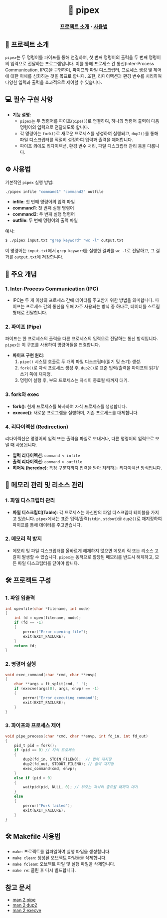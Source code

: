 <h1 align="center">
	🪈 pipex
</h1>

<h3 align="center">
	<a href="#-about-the-project">프로젝트 소개</a>
	<span> · </span>
	<a href="#%EF%B8%8F-usage">사용법</a>
</h3>

## 📘 프로젝트 소개

`pipex`는 두 명령어를 파이프를 통해 연결하여, 첫 번째 명령어의 출력을 두 번째 명령어의 입력으로 전달하는 프로그램입니다. 이를 통해 프로세스 간 통신(Inter-Process Communication, IPC)을 구현하며, 파이프와 파일 디스크립터, 프로세스 생성 및 제어에 대한 이해를 심화하는 것을 목표로 합니다. 또한, 리다이렉션과 환경 변수를 처리하여 다양한 입력과 출력을 효과적으로 제어할 수 있습니다.


## 💻 필수 구현 사항

- **기능 설명**:
  - `pipex`는 두 명령어를 파이프(`pipe()`)로 연결하여, 하나의 명령어 출력이 다음 명령어의 입력으로 전달되도록 합니다.
  - 각 명령어는 `fork()`로 새로운 프로세스를 생성하여 실행되고, `dup2()`를 통해 파일 디스크립터를 적절히 설정하여 입력과 출력을 제어합니다.
  - 파이프 외에도 리다이렉션, 환경 변수 처리, 파일 디스크립터 관리 등을 다룹니다.


## ⚙️ 사용법

기본적인 `pipex` 실행 방법:

```bash
./pipex infile "command1" "command2" outfile
```

- **infile**: 첫 번째 명령어의 입력 파일
- **command1**: 첫 번째 실행 명령어
- **command2**: 두 번째 실행 명령어
- **outfile**: 두 번째 명령어의 출력 파일

예시:

```bash
$ ./pipex input.txt "grep keyword" "wc -l" output.txt
```

이 명령어는 `input.txt`에서 `grep keyword`를 실행한 결과를 `wc -l`로 전달하고, 그 결과를 `output.txt`에 저장합니다.


## 📂 주요 개념

### 1. **Inter-Process Communication (IPC)**

- IPC는 두 개 이상의 프로세스 간에 데이터를 주고받기 위한 방법을 의미합니다. 파이프는 프로세스 간의 통신을 위해 자주 사용되는 방식 중 하나로, 데이터를 스트림 형태로 전달합니다.

### 2. **파이프 (Pipe)**

파이프는 한 프로세스의 출력을 다른 프로세스의 입력으로 전달하는 통신 방식입니다. `pipex`는 이 구조를 사용하여 명령어들을 연결합니다.

- **파이프 구현 원리**:
  1. `pipe()` 시스템 호출로 두 개의 파일 디스크립터(읽기 및 쓰기) 생성.
  2. `fork()`로 자식 프로세스 생성 후, `dup2()`로 표준 입력/출력을 파이프의 읽기/쓰기 쪽에 재지정.
  3. 명령어 실행 후, 부모 프로세스는 자식이 종료될 때까지 대기.

### 3. **fork와 exec**

- **fork()**: 현재 프로세스를 복사하여 자식 프로세스를 생성합니다.
- **execve()**: 새로운 프로그램을 실행하며, 기존 프로세스를 대체합니다.

### 4. **리다이렉션 (Redirection)**

리다이렉션은 명령어의 입력 또는 출력을 파일로 보내거나, 다른 명령어의 입력으로 보낼 때 사용됩니다.

- **입력 리다이렉션**: `command < infile`
- **출력 리다이렉션**: `command > outfile`
- **히어독 (heredoc)**: 특정 구분자까지 입력을 받아 처리하는 리다이렉션 방식입니다.


## 🧠 메모리 관리 및 리소스 관리

### 1. **파일 디스크립터 관리**

- **파일 디스크립터(Table)**: 각 프로세스는 자신만의 파일 디스크립터 테이블을 가지고 있습니다. `pipex`에서는 표준 입력/출력(`stdin`, `stdout`)을 `dup2()`로 재지정하여 파이프를 통해 데이터를 주고받습니다.

### 2. **메모리 릭 방지**

- 메모리 및 파일 디스크립터를 올바르게 해제하지 않으면 메모리 릭 또는 리소스 고갈이 발생할 수 있습니다. `pipex`는 동적으로 할당된 메모리를 반드시 해제하고, 모든 파일 디스크립터를 닫아야 합니다.


## 🛠️ 프로젝트 구성

### 1. **파일 입출력**

```c
int openfile(char *filename, int mode)
{
    int fd = open(filename, mode);
    if (fd == -1)
    {
        perror("Error opening file");
        exit(EXIT_FAILURE);
    }
    return fd;
}
```

### 2. **명령어 실행**

```c
void exec_command(char *cmd, char **envp)
{
    char **args = ft_split(cmd, ' ');
    if (execve(args[0], args, envp) == -1)
    {
        perror("Error executing command");
        exit(EXIT_FAILURE);
    }
}
```

### 3. **파이프와 프로세스 제어**

```c
void pipe_process(char *cmd, char **envp, int fd_in, int fd_out)
{
    pid_t pid = fork();
    if (pid == 0) // 자식 프로세스
    {
        dup2(fd_in, STDIN_FILENO);  // 입력 재지정
        dup2(fd_out, STDOUT_FILENO); // 출력 재지정
        exec_command(cmd, envp);
    }
    else if (pid > 0)
    {
        waitpid(pid, NULL, 0); // 부모는 자식이 종료될 때까지 대기
    }
    else
    {
        perror("Fork failed");
        exit(EXIT_FAILURE);
    }
}
```


## 🛠️ Makefile 사용법

- `make`: 프로젝트를 컴파일하여 실행 파일을 생성합니다.
- `make clean`: 생성된 오브젝트 파일들을 삭제합니다.
- `make fclean`: 오브젝트 파일 및 실행 파일을 삭제합니다.
- `make re`: 클린 후 다시 빌드합니다.


## 참고 문서

- [man 2 pipe](https://man7.org/linux/man-pages/man2/pipe.2.html)
- [man 2 dup2](https://man7.org/linux/man-pages/man2/dup2.2.html)
- [man 2 execve](https://man7.org/linux/man-pages/man2/execve.2.html)
